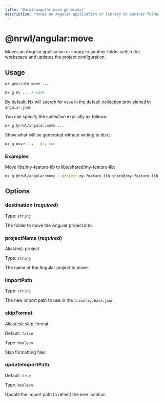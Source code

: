 ```yaml
---
title: '@nrwl/angular:move generator'
description: 'Moves an Angular application or library to another folder within the workspace and updates the project configuration.'
---
```


# @nrwl/angular:move

Moves an Angular application or library to another folder within the workspace and updates the project configuration.

## Usage

```bash
nx generate move ...
```

```bash
nx g mv ... # same
```

By default, Nx will search for `move` in the default collection provisioned in `angular.json`.

You can specify the collection explicitly as follows:

```bash
nx g @nrwl/angular:move ...
```

Show what will be generated without writing to disk:

```bash
nx g move ... --dry-run
```

### Examples

Move libs/my-feature-lib to libs/shared/my-feature-lib:

```bash
nx g @nrwl/angular:move --project my-feature-lib shared/my-feature-lib
```

## Options

### destination (_**required**_)

Type: `string`

The folder to move the Angular project into.

### projectName (_**required**_)

Alias(es): project

Type: `string`

The name of the Angular project to move.

### importPath

Type: `string`

The new import path to use in the `tsconfig.base.json`.

### skipFormat

Alias(es): skip-format

Default: `false`

Type: `boolean`

Skip formatting files.

### updateImportPath

Default: `true`

Type: `boolean`

Update the import path to reflect the new location.
